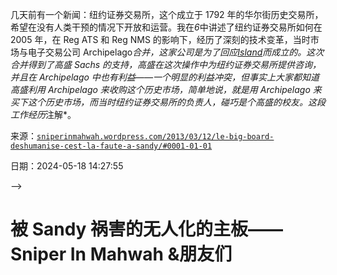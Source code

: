 几天前有一个新闻：纽约证券交易所，这个成立于 1792 年的华尔街历史交易所，希望在没有人类干预的情况下开放和运营。我在*6*中讲述了纽约证券交易所如何在 2005 年，在 Reg ATS 和 Reg NMS 的影响下，经历了深刻的技术变革，当时市场与电子交易公司 Archipelago*合并，这家公司是为了回应[Island](https://sniperinmahwah.wordpress.com/2013/02/21/is-josh-levine-back/)而成立的。这次合并得到了高盛 Sachs 的支持，高盛在这次操作中为纽约证券交易所提供咨询，并且在 Archipelago 中也有利益——一个明显的利益冲突，但事实上大家都知道高盛利用 Archipelago 来收购这个历史市场，简单地说，就是用 Archipelago 来买下这个历史市场，而当时纽约证券交易所的负责人，碰巧是个高盛的校友。这段工作经历*注解*。

来源：[`sniperinmahwah.wordpress.com/2013/03/12/le-big-board-deshumanise-cest-la-faute-a-sandy/#0001-01-01`](https://sniperinmahwah.wordpress.com/2013/03/12/le-big-board-deshumanise-cest-la-faute-a-sandy/#0001-01-01)

日期：2024-05-18 14:27:55

-->

# 被 Sandy 祸害的无人化的主板——Sniper In Mahwah &朋友们

> <!--yml

对于那些最后还在纽约证券交易所工作的人类（大约一百人）来说，这是最后的终结吗？

在这个合并过程中，纽约证券交易所的老交易大厅失去了许多人类交易员，然后在 2007 年，市场在新泽西州的 Mahwah 为我建了一个办公室，那里就是我住的地方——没有人会为此大喊大叫，而且那里总是很冷。那些喧闹的人类交易员现在变成了安静的算法交易员，他们共同居住。然而，直到那时，纽约证券交易所的老交易大厅仍然是市场的中心，即使不是主要地点。到目前为止，它还需要人类——即使只是为了打开控制屏幕。根据[Reuters](http://www.reuters.com/article/2013/03/09/us-nyse-disasterplan-idUSBRE9280F020130309)的报道，这个时代似乎也已经过去了。这都是桑迪的错。

category: 未分类

2012 年 10 月 29 日和 30 日，飓风导致市场关闭了两天，对于只有毫秒甚至更快延迟来处理算法的时间来说，这是几个世纪——在桑迪飓风之前和之后，市场负责人聚集在一起，了解情况，寻找应对气象灾害的技术解决方案。例如，纳斯达克已经在距离其主要数据中心（位于新泽西州的卡特雷特）380 公里的地方建立了备份服务器，但它也可以从位于斯德哥尔摩的欧洲基地运行其美国市场。其他平台，如 Bats 和 DirectEdge，也已经着手在芝加哥（而不是新泽西州，那里的天气太变幻莫测了）建立备份服务器——出于各种原因，我没有时间展开，但这一切都证实了芝加哥现在是*的地方。

纽约证券交易所和 Archipelago 的合并产生了 NYSE-Arca，纽约证券交易所负责美国市场每天 11%的交易量，而 Arca（它的算法分支）……11.1%——这意味着电子分支现在已经超过了大厅。为了防止因天气事件而关闭，纽约证券交易所希望有能够在华尔街街道被淹和天气阻止人类前往大厅工作时仍然能工作的代理。这些代理已经准备好了：它们是算法代理。因此，Arca，市场的电子分支，将接管 NYSE——一个明确的解决方案，市场指出。然而，正如《华尔街日报》rightfully 怀疑的，这种解决方案可能会成为永久性的——“从长期来看，纽约证券交易所计划升级，使交易所能够完全基于电子方式运行*”，市场负责人利用桑迪作为过渡到完全电子化的借口，这最终只是 2005 年开始的一系列大动作的逻辑结局： fewer humans, more machines.*。

当 Arca 掌控股市，当钟声变成电子的，纽约证券交易所将完成其转变。在成立 221 年后，市场将首次在没有人类的情况下运行。机器将真正地掌握市场的*无形之手*。

[这篇文章是献给[Gerardo Gentilella](http://www.nytimes.com/2006/08/20/nyregion/thecity/20barb.html)]的。

> **Daniel Beunza** 和 **Yuval Millo**，两位高水平的研究者，他们撰写了关于市场微观结构和电子交易的优秀文章，于 2013 年 2 月底发表了一篇有趣的**工作论文**（[working paper](http://www.google.be/url?sa=t&rct=j&q=&esrc=s&source=web&cd=1&ved=0CDMQFjAA&url=http%3A%2F%2Ffaculty.chicagobooth.edu%2Fworkshops%2Forgs-markets%2Fpdf%2FBeunza_%2520Folding.docx&ei=s9Q-UeygDs7X7Abu3YCgAw&usg=AFQjCNHNUuKLlPQAL7ziR_bOEwpP02oBtA&sig2=LGi3iQZXFufqJk-o_q70Fw)），讨论了算法在美国纽约证券交易所（NYSE）的引入——这是一篇“不要引用”的草稿，但已经显示出很大的潜力。
